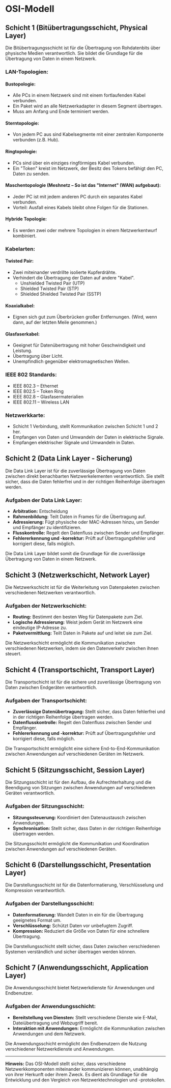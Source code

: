 # OSI-Modell

## Schicht 1 (Bitübertragungsschicht, Physical Layer)

Die Bitübertragungsschicht ist für die Übertragung von Rohdatenbits über physische Medien verantwortlich. Sie bildet die Grundlage für die Übertragung von Daten in einem Netzwerk.

### LAN-Topologien:

#### Bustopologie:
- Alle PCs in einem Netzwerk sind mit einem fortlaufenden Kabel verbunden.
- Ein Paket wird an alle Netzwerkadapter in diesem Segment übertragen.
- Muss am Anfang und Ende terminiert werden.

#### Sterntopologie:
- Von jedem PC aus sind Kabelsegmente mit einer zentralen Komponente verbunden (z.B. Hub).

#### Ringtopologie:
- PCs sind über ein einziges ringförmiges Kabel verbunden.
- Ein "Token" kreist im Netzwerk, der Besitz des Tokens befähigt den PC, Daten zu senden.

#### Maschentopologie (Meshnetz – So ist das "Internet" (WAN) aufgebaut):
- Jeder PC ist mit jedem anderen PC durch ein separates Kabel verbunden.
- Vorteil: Ausfall eines Kabels bleibt ohne Folgen für die Stationen.

#### Hybride Topologie:
- Es werden zwei oder mehrere Topologien in einem Netzwerkentwurf kombiniert.

### Kabelarten:

#### Twisted Pair:
- Zwei miteinander verdrillte isolierte Kupferdrähte.
- Verhindert die Übertragung der Daten auf andere "Kabel".
    - Unshielded Twisted Pair (UTP)
    - Shielded Twisted Pair (STP)
    - Shielded Shielded Twisted Pair (SSTP)

#### Koaxialkabel:
- Eignen sich gut zum Überbrücken großer Entfernungen. (Wird, wenn dann, auf der letzten Meile genommen.)

#### Glasfaserkabel:
- Geeignet für Datenübertragung mit hoher Geschwindigkeit und Leistung.
- Übertragung über Licht.
- Unempfindlich gegenüber elektromagnetischen Wellen.

### IEEE 802 Standards:
- IEEE 802.3 – Ethernet
- IEEE 802.5 – Token Ring
- IEEE 802.8 – Glasfasermaterialien
- IEEE 802.11 – Wireless LAN

### Netzwerkkarte:
- Schicht 1 Verbindung, stellt Kommunikation zwischen Schicht 1 und 2 her.
- Empfangen von Daten und Umwandeln der Daten in elektrische Signale.
- Empfangen elektrischer Signale und Umwandeln in Daten.

## Schicht 2 (Data Link Layer - Sicherung)

Die Data Link Layer ist für die zuverlässige Übertragung von Daten zwischen direkt benachbarten Netzwerkelementen verantwortlich. Sie stellt sicher, dass die Daten fehlerfrei und in der richtigen Reihenfolge übertragen werden.

### Aufgaben der Data Link Layer:
- **Arbitration:** Entscheidung
- **Rahmenbildung:** Teilt Daten in Frames für die Übertragung auf.
- **Adressierung:** Fügt physische oder MAC-Adressen hinzu, um Sender und Empfänger zu identifizieren.
- **Flusskontrolle:** Regelt den Datenfluss zwischen Sender und Empfänger.
- **Fehlererkennung und -korrektur:** Prüft auf Übertragungsfehler und korrigiert diese, falls möglich.

Die Data Link Layer bildet somit die Grundlage für die zuverlässige Übertragung von Daten in einem Netzwerk.

## Schicht 3 (Netzwerkschicht, Network Layer)

Die Netzwerkschicht ist für die Weiterleitung von Datenpaketen zwischen verschiedenen Netzwerken verantwortlich.

### Aufgaben der Netzwerkschicht:
- **Routing:** Bestimmt den besten Weg für Datenpakete zum Ziel.
- **Logische Adressierung:** Weist jedem Gerät im Netzwerk eine eindeutige IP-Adresse zu.
- **Paketvermittlung:** Teilt Daten in Pakete auf und leitet sie zum Ziel.

Die Netzwerkschicht ermöglicht die Kommunikation zwischen verschiedenen Netzwerken, indem sie den Datenverkehr zwischen ihnen steuert.

## Schicht 4 (Transportschicht, Transport Layer)

Die Transportschicht ist für die sichere und zuverlässige Übertragung von Daten zwischen Endgeräten verantwortlich.

### Aufgaben der Transportschicht:
- **Zuverlässige Datenübertragung:** Stellt sicher, dass Daten fehlerfrei und in der richtigen Reihenfolge übertragen werden.
- **Datenflusskontrolle:** Regelt den Datenfluss zwischen Sender und Empfänger.
- **Fehlererkennung und -korrektur:** Prüft auf Übertragungsfehler und korrigiert diese, falls möglich.

Die Transportschicht ermöglicht eine sichere End-to-End-Kommunikation zwischen Anwendungen auf verschiedenen Geräten im Netzwerk.

## Schicht 5 (Sitzungsschicht, Session Layer)

Die Sitzungsschicht ist für den Aufbau, die Aufrechterhaltung und die Beendigung von Sitzungen zwischen Anwendungen auf verschiedenen Geräten verantwortlich.

### Aufgaben der Sitzungsschicht:
- **Sitzungssteuerung:** Koordiniert den Datenaustausch zwischen Anwendungen.
- **Synchronisation:** Stellt sicher, dass Daten in der richtigen Reihenfolge übertragen werden.

Die Sitzungsschicht ermöglicht die Kommunikation und Koordination zwischen Anwendungen auf verschiedenen Geräten.

## Schicht 6 (Darstellungsschicht, Presentation Layer)

Die Darstellungsschicht ist für die Datenformatierung, Verschlüsselung und Kompression verantwortlich.

### Aufgaben der Darstellungsschicht:
- **Datenformatierung:** Wandelt Daten in ein für die Übertragung geeignetes Format um.
- **Verschlüsselung:** Schützt Daten vor unbefugtem Zugriff.
- **Kompression:** Reduziert die Größe von Daten für eine schnellere Übertragung.

Die Darstellungsschicht stellt sicher, dass Daten zwischen verschiedenen Systemen verständlich und sicher übertragen werden können.

## Schicht 7 (Anwendungsschicht, Application Layer)

Die Anwendungsschicht bietet Netzwerkdienste für Anwendungen und Endbenutzer.

### Aufgaben der Anwendungsschicht:
- **Bereitstellung von Diensten:** Stellt verschiedene Dienste wie E-Mail, Dateiübertragung und Webzugriff bereit.
- **Interaktion mit Anwendungen:** Ermöglicht die Kommunikation zwischen Anwendungen und dem Netzwerk.

Die Anwendungsschicht ermöglicht den Endbenutzern die Nutzung verschiedener Netzwerkdienste und Anwendungen.

---

**Hinweis:** Das OSI-Modell stellt sicher, dass verschiedene Netzwerkkomponenten miteinander kommunizieren können, unabhängig von ihrer Herkunft oder ihrem Zweck. Es dient als Grundlage für die Entwicklung und den Vergleich von Netzwerktechnologien und -protokollen.

